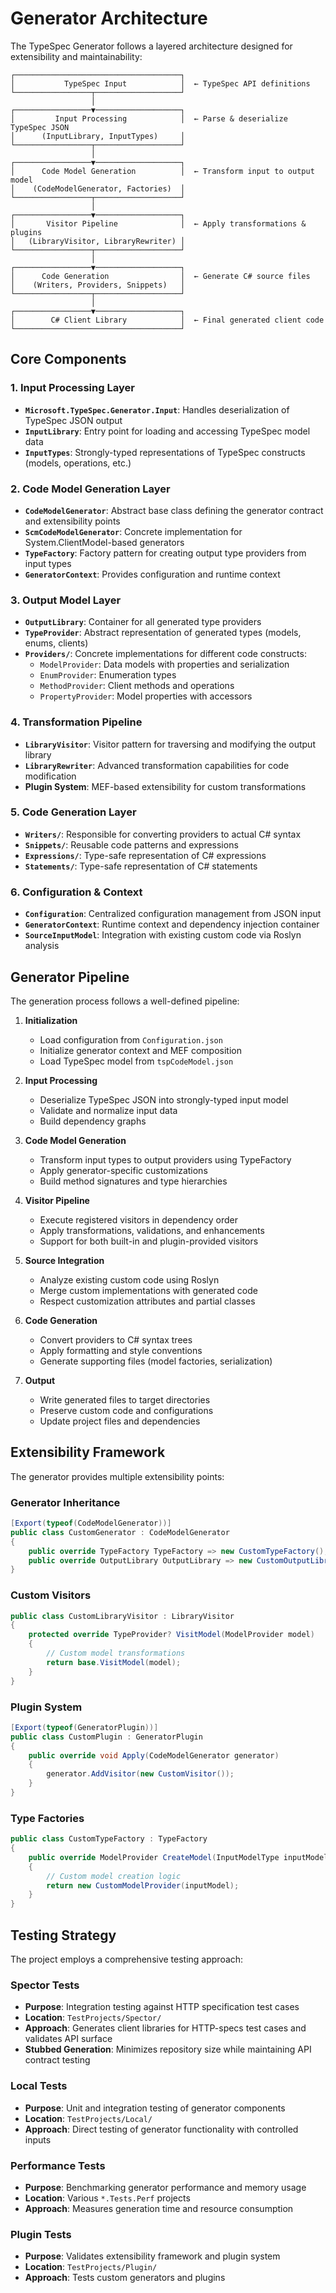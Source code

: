 # Generator Architecture

The TypeSpec Generator follows a layered architecture designed for extensibility and maintainability:

```
┌─────────────────────────────────────┐
│           TypeSpec Input            │  ← TypeSpec API definitions
└─────────────────┬───────────────────┘
                  │
┌─────────────────▼───────────────────┐
│         Input Processing            │  ← Parse & deserialize TypeSpec JSON
│      (InputLibrary, InputTypes)     │
└─────────────────┬───────────────────┘
                  │
┌─────────────────▼───────────────────┐
│      Code Model Generation          │  ← Transform input to output model
│    (CodeModelGenerator, Factories)  │
└─────────────────┬───────────────────┘
                  │
┌─────────────────▼───────────────────┐
│       Visitor Pipeline              │  ← Apply transformations & plugins
│   (LibraryVisitor, LibraryRewriter) │
└─────────────────┬───────────────────┘
                  │
┌─────────────────▼───────────────────┐
│      Code Generation                │  ← Generate C# source files
│    (Writers, Providers, Snippets)   │
└─────────────────┬───────────────────┘
                  │
┌─────────────────▼───────────────────┐
│        C# Client Library            │  ← Final generated client code
└─────────────────────────────────────┘
```

## Core Components

### 1. **Input Processing Layer**
- **`Microsoft.TypeSpec.Generator.Input`**: Handles deserialization of TypeSpec JSON output
- **`InputLibrary`**: Entry point for loading and accessing TypeSpec model data
- **`InputTypes`**: Strongly-typed representations of TypeSpec constructs (models, operations, etc.)

### 2. **Code Model Generation Layer**
- **`CodeModelGenerator`**: Abstract base class defining the generator contract and extensibility points
- **`ScmCodeModelGenerator`**: Concrete implementation for System.ClientModel-based generators
- **`TypeFactory`**: Factory pattern for creating output type providers from input types
- **`GeneratorContext`**: Provides configuration and runtime context

### 3. **Output Model Layer**
- **`OutputLibrary`**: Container for all generated type providers
- **`TypeProvider`**: Abstract representation of generated types (models, enums, clients)
- **`Providers/`**: Concrete implementations for different code constructs:
  - `ModelProvider`: Data models with properties and serialization
  - `EnumProvider`: Enumeration types
  - `MethodProvider`: Client methods and operations
  - `PropertyProvider`: Model properties with accessors

### 4. **Transformation Pipeline**
- **`LibraryVisitor`**: Visitor pattern for traversing and modifying the output library
- **`LibraryRewriter`**: Advanced transformation capabilities for code modification
- **Plugin System**: MEF-based extensibility for custom transformations

### 5. **Code Generation Layer**
- **`Writers/`**: Responsible for converting providers to actual C# syntax
- **`Snippets/`**: Reusable code patterns and expressions
- **`Expressions/`**: Type-safe representation of C# expressions
- **`Statements/`**: Type-safe representation of C# statements

### 6. **Configuration & Context**
- **`Configuration`**: Centralized configuration management from JSON input
- **`GeneratorContext`**: Runtime context and dependency injection container
- **`SourceInputModel`**: Integration with existing custom code via Roslyn analysis

## Generator Pipeline

The generation process follows a well-defined pipeline:

1. **Initialization**
   - Load configuration from `Configuration.json`
   - Initialize generator context and MEF composition
   - Load TypeSpec model from `tspCodeModel.json`

2. **Input Processing**
   - Deserialize TypeSpec JSON into strongly-typed input model
   - Validate and normalize input data
   - Build dependency graphs

3. **Code Model Generation**
   - Transform input types to output providers using TypeFactory
   - Apply generator-specific customizations
   - Build method signatures and type hierarchies

4. **Visitor Pipeline**
   - Execute registered visitors in dependency order
   - Apply transformations, validations, and enhancements
   - Support for both built-in and plugin-provided visitors

5. **Source Integration**
   - Analyze existing custom code using Roslyn
   - Merge custom implementations with generated code
   - Respect customization attributes and partial classes

6. **Code Generation**
   - Convert providers to C# syntax trees
   - Apply formatting and style conventions
   - Generate supporting files (model factories, serialization)

7. **Output**
   - Write generated files to target directories
   - Preserve custom code and configurations
   - Update project files and dependencies

## Extensibility Framework

The generator provides multiple extensibility points:

### **Generator Inheritance**
```csharp
[Export(typeof(CodeModelGenerator))]
public class CustomGenerator : CodeModelGenerator
{
    public override TypeFactory TypeFactory => new CustomTypeFactory();
    public override OutputLibrary OutputLibrary => new CustomOutputLibrary();
}
```

### **Custom Visitors**
```csharp
public class CustomLibraryVisitor : LibraryVisitor
{
    protected override TypeProvider? VisitModel(ModelProvider model)
    {
        // Custom model transformations
        return base.VisitModel(model);
    }
}
```

### **Plugin System**
```csharp
[Export(typeof(GeneratorPlugin))]
public class CustomPlugin : GeneratorPlugin
{
    public override void Apply(CodeModelGenerator generator)
    {
        generator.AddVisitor(new CustomVisitor());
    }
}
```

### **Type Factories**
```csharp
public class CustomTypeFactory : TypeFactory
{
    public override ModelProvider CreateModel(InputModelType inputModel)
    {
        // Custom model creation logic
        return new CustomModelProvider(inputModel);
    }
}
```

## Testing Strategy

The project employs a comprehensive testing approach:

### **Spector Tests**
- **Purpose**: Integration testing against HTTP specification test cases
- **Location**: `TestProjects/Spector/`
- **Approach**: Generates client libraries for HTTP-specs test cases and validates API surface
- **Stubbed Generation**: Minimizes repository size while maintaining API contract testing

### **Local Tests**
- **Purpose**: Unit and integration testing of generator components
- **Location**: `TestProjects/Local/`
- **Approach**: Direct testing of generator functionality with controlled inputs

### **Performance Tests**
- **Purpose**: Benchmarking generator performance and memory usage
- **Location**: Various `*.Tests.Perf` projects
- **Approach**: Measures generation time and resource consumption

### **Plugin Tests**
- **Purpose**: Validates extensibility framework and plugin system
- **Location**: `TestProjects/Plugin/`
- **Approach**: Tests custom generators and plugins